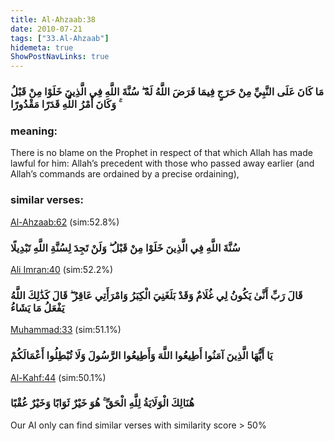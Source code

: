 ```yaml
---
title: Al-Ahzaab:38
date: 2010-07-21
tags: ["33.Al-Ahzaab"]
hidemeta: true 
ShowPostNavLinks: true 
---
```

### مَا كَانَ عَلَى النَّبِيِّ مِنْ حَرَجٍ فِيمَا فَرَضَ اللَّهُ لَهُ ۖ سُنَّةَ اللَّهِ فِي الَّذِينَ خَلَوْا مِنْ قَبْلُ ۚ وَكَانَ أَمْرُ اللَّهِ قَدَرًا مَقْدُورًا
### meaning: 
There is no blame on the Prophet in respect of that which Allah has made lawful for him: Allah’s precedent with those who passed away earlier (and Allah’s commands are ordained by a precise ordaining),
### similar verses: 

[Al-Ahzaab:62](/33/62) (sim:52.8%)

### سُنَّةَ اللَّهِ فِي الَّذِينَ خَلَوْا مِنْ قَبْلُ ۖ وَلَنْ تَجِدَ لِسُنَّةِ اللَّهِ تَبْدِيلًا

[Ali Imran:40](/3/40) (sim:52.2%)

### قَالَ رَبِّ أَنَّىٰ يَكُونُ لِي غُلَامٌ وَقَدْ بَلَغَنِيَ الْكِبَرُ وَامْرَأَتِي عَاقِرٌ ۖ قَالَ كَذَٰلِكَ اللَّهُ يَفْعَلُ مَا يَشَاءُ

[Muhammad:33](/47/33) (sim:51.1%)

### يَا أَيُّهَا الَّذِينَ آمَنُوا أَطِيعُوا اللَّهَ وَأَطِيعُوا الرَّسُولَ وَلَا تُبْطِلُوا أَعْمَالَكُمْ

[Al-Kahf:44](/18/44) (sim:50.1%)

### هُنَالِكَ الْوَلَايَةُ لِلَّهِ الْحَقِّ ۚ هُوَ خَيْرٌ ثَوَابًا وَخَيْرٌ عُقْبًا

Our AI only can find similar verses with similarity score > 50% 
